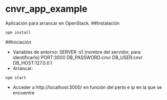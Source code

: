 # cnvr_app_example
Aplicación para arrancar en OpenStack. 
##Instalación
```shell
npm install
```
##Iniciación
- Variables de entorno:
    SERVER :s1 (nombre del servidor, para identificarlo)
    PORT:3000
    DB_PASSWORD:cnvr
    DB_USER:cnvr
    DB_HOST:127.0.0.1
- Arrancar:
```shell
npm start
```
- Acceder a http://localhost:3000/ en función del perto e ip en la que se encuentre
